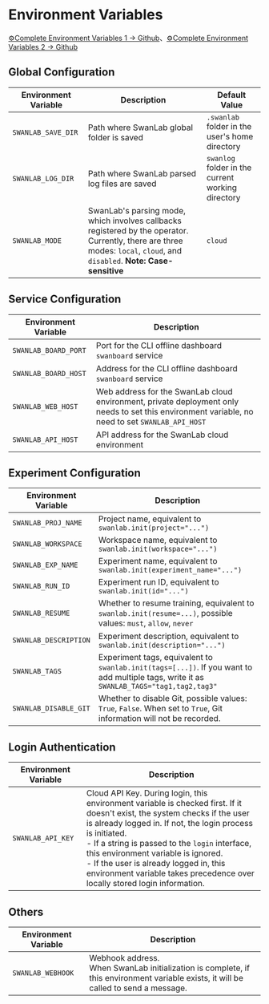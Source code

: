 # Environment Variables

[⚙️Complete Environment Variables 1 -> Github](https://github.com/SwanHubX/SwanLab/blob/main/swanlab/env.py)、[⚙️Complete Environment Variables 2 -> Github](https://github.com/SwanHubX/SwanLab-Toolkit/blob/main/swankit/env.py)

## Global Configuration

| Environment Variable | Description | Default Value |
| --- | --- | --- |
| `SWANLAB_SAVE_DIR` | Path where SwanLab global folder is saved | `.swanlab` folder in the user's home directory |
| `SWANLAB_LOG_DIR` | Path where SwanLab parsed log files are saved | `swanlog` folder in the current working directory |
| `SWANLAB_MODE` | SwanLab's parsing mode, which involves callbacks registered by the operator. Currently, there are three modes: `local`, `cloud`, and `disabled`. **Note: Case-sensitive** | `cloud` |

## Service Configuration

| Environment Variable | Description | 
| --- | --- |
| `SWANLAB_BOARD_PORT` | Port for the CLI offline dashboard `swanboard` service |
| `SWANLAB_BOARD_HOST` | Address for the CLI offline dashboard `swanboard` service |
| `SWANLAB_WEB_HOST` | Web address for the SwanLab cloud environment, private deployment only needs to set this environment variable, no need to set `SWANLAB_API_HOST` |
| `SWANLAB_API_HOST` | API address for the SwanLab cloud environment |

## Experiment Configuration

| Environment Variable | Description |
| --- | --- |
| `SWANLAB_PROJ_NAME` | Project name, equivalent to `swanlab.init(project="...")` |
| `SWANLAB_WORKSPACE` | Workspace name, equivalent to `swanlab.init(workspace="...")` |
| `SWANLAB_EXP_NAME` | Experiment name, equivalent to `swanlab.init(experiment_name="...")` |
| `SWANLAB_RUN_ID` | Experiment run ID, equivalent to `swanlab.init(id="...")` |
| `SWANLAB_RESUME` | Whether to resume training, equivalent to `swanlab.init(resume=...)`, possible values: `must`, `allow`, `never` |
| `SWANLAB_DESCRIPTION` | Experiment description, equivalent to `swanlab.init(description="...")` |
| `SWANLAB_TAGS` | Experiment tags, equivalent to `swanlab.init(tags=[...])`. If you want to add multiple tags, write it as `SWANLAB_TAGS="tag1,tag2,tag3"` |
| `SWANLAB_DISABLE_GIT` | Whether to disable Git, possible values: `True`, `False`. When set to `True`, Git information will not be recorded. |

## Login Authentication

| Environment Variable | Description |
| --- | --- | 
| `SWANLAB_API_KEY` | Cloud API Key. During login, this environment variable is checked first. If it doesn't exist, the system checks if the user is already logged in. If not, the login process is initiated.<br>- If a string is passed to the `login` interface, this environment variable is ignored.<br>- If the user is already logged in, this environment variable takes precedence over locally stored login information. |

## Others

| Environment Variable | Description |
| --- | --- |
| `SWANLAB_WEBHOOK` | Webhook address.<br> When SwanLab initialization is complete, if this environment variable exists, it will be called to send a message. |